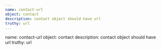 ```yaml
---
name: contact-url
object: contact
description: contact object should have url
truthy: url   
...
```

name: contact-url
object: contact
description: contact object should have url
truthy: url
